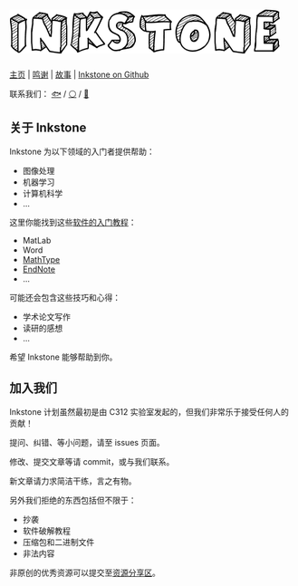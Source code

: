 # ![logo.png](others/logo.png)

[主页](https://project-inkstone.github.io/project-inkstone/) |
[鸣谢](others/acknowledge.md) |
[故事](others/story.md) |
[Inkstone on Github](https://github.com/project-inkstone/project-inkstone)

联系我们：
[🐟](https://github.com/tyusr) /
[⚪](https://github.com/Da-Yuan) /
[🍉](https://github.com/Watermelon-Chen)

## 关于 Inkstone

Inkstone 为以下领域的入门者提供帮助：

* 图像处理
* 机器学习
* 计算机科学
* ...

这里你能找到这些[软件的入门教程](SUMMARY.md/#软件教程)：

* MatLab
* Word
* [MathType](software-tutorial/mathtype-intro/mathtype-intro.md)
* [EndNote](software-tutorial/endnote-intro/endnote-intro.md)
* ...

可能还会包含这些技巧和心得：

* 学术论文写作
* 读研的感想
* ...

希望 Inkstone 能够帮助到你。

## 加入我们

Inkstone 计划虽然最初是由 C312 实验室发起的，但我们非常乐于接受任何人的贡献！

提问、纠错、等小问题，请至 issues 页面。

修改、提交文章等请 commit，或与我们联系。

新文章请力求简洁干练，言之有物。

另外我们拒绝的东西包括但不限于：

* 抄袭
* 软件破解教程
* 压缩包和二进制文件
* 非法内容

非原创的优秀资源可以提交至[资源分享区](SUMMARY.md/#资源分享)。
